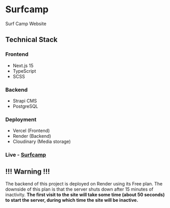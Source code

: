 # Surfcamp

Surf Camp Website

## Technical Stack

### Frontend
- Next.js 15
- TypeScript
- SCSS

### Backend
- Strapi CMS
- PostgreSQL

### Deployment
- Vercel (Frontend)
- Render (Backend)
- Cloudinary (Media storage)

### Live - [Surfcamp](https://surfcamp.vercel.app) 
## !!! Warning !!!
The backend of this project is deployed on Render using its Free plan. The downside of this plan is that the server shuts down after 15 minutes of inactivity.
**The first visit to the site will take some time (about 50 seconds) to start the server, during which time the site will be inactive.**
